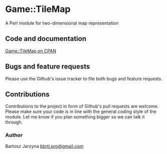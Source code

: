 # Game::TileMap
A Perl module for two-dimensional map representation

## Code and documentation
[Game::TileMap on CPAN](https://metacpan.org/release/Game-TileMap)

## Bugs and feature requests
Please use the Github's issue tracker to file both bugs and feature requests.

## Contributions
Contributions to the project in form of Github's pull requests are
welcome. Please make sure your code is in line with the general
coding style of the module. Let me know if you plan something
bigger so we can talk it through.

### Author
Bartosz Jarzyna <bbrtj.pro@gmail.com>

